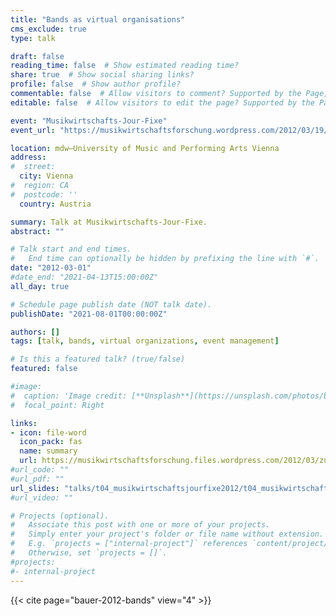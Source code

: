 ```yaml
---
title: "Bands as virtual organisations"
cms_exclude: true
type: talk

draft: false
reading_time: false  # Show estimated reading time?
share: true  # Show social sharing links?
profile: false  # Show author profile?
commentable: false  # Allow visitors to comment? Supported by the Page, Post, and Docs content types.
editable: false  # Allow visitors to edit the page? Supported by the Page, Post, and Docs content types.

event: "Musikwirtschafts-Jour-Fixe"
event_url: "https://musikwirtschaftsforschung.wordpress.com/2012/03/19/bands-as-virtual-organisations-zusammenfassung-des-musikwirtschafts-jour-fixe-vom-14-marz-2012/"

location: mdw—University of Music and Performing Arts Vienna
address:
#  street: 
  city: Vienna
#  region: CA
#  postcode: ''
  country: Austria

summary: Talk at Musikwirtschafts-Jour-Fixe.
abstract: ""

# Talk start and end times.
#   End time can optionally be hidden by prefixing the line with `#`.
date: "2012-03-01"
#date_end: "2021-04-13T15:00:00Z"
all_day: true

# Schedule page publish date (NOT talk date).
publishDate: "2021-08-01T00:00:00Z"

authors: []
tags: [talk, bands, virtual organizations, event management]

# Is this a featured talk? (true/false)
featured: false

#image:
#  caption: 'Image credit: [**Unsplash**](https://unsplash.com/photos/bzdhc5b3Bxs)'
#  focal_point: Right

links:
- icon: file-word
  icon_pack: fas
  name: summary
  url: https://musikwirtschaftsforschung.files.wordpress.com/2012/03/zusammenfassung_bands_as_virtual_organisations.doc
#url_code: ""
#url_pdf: ""
url_slides: "talks/t04_musikwirtschaftsjourfixe2012/t04_musikwirtschaftsjourfixe2012_slides.pdf"
#url_video: ""

# Projects (optional).
#   Associate this post with one or more of your projects.
#   Simply enter your project's folder or file name without extension.
#   E.g. `projects = ["internal-project"]` references `content/project/deep-learning/index.md`.
#   Otherwise, set `projects = []`.
#projects:
#- internal-project
---
```


{{< cite page="bauer-2012-bands" view="4" >}}
